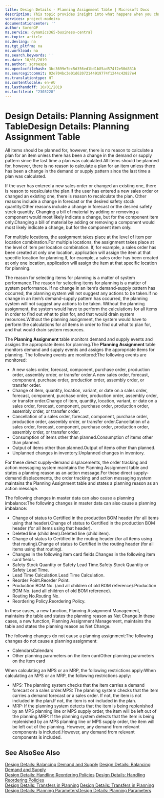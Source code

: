 ```yaml
---
title: Design Details - Planning Assignment Table | Microsoft Docs
description: This topic provides insight into what happens when you change how you plan for an item.
services: project-madeira
documentationcenter: ''
author: SorenGP
ms.service: dynamics365-business-central
ms.topic: article
ms.devlang: na
ms.tgt_pltfrm: na
ms.workload: na
ms.search.keywords: ''
ms.date: 10/01/2019
ms.author: sgroespe
ms.openlocfilehash: 3bc3699e7ec5d356ed1bd1b85ad574f2e50d831b
ms.sourcegitcommit: 02e704bc3e01d62072144919774f1244c42827e4
ms.translationtype: HT
ms.contentlocale: en-AU
ms.lasthandoff: 10/01/2019
ms.locfileid: "2303228"
---
```

# <a name="design-details-planning-assignment-table"></a><span data-ttu-id="7007f-103">Design Details: Planning Assignment Table</span><span class="sxs-lookup"><span data-stu-id="7007f-103">Design Details: Planning Assignment Table</span></span>
<span data-ttu-id="7007f-104">All items should be planned for, however, there is no reason to calculate a plan for an item unless there has been a change in the demand or supply pattern since the last time a plan was calculated.</span><span class="sxs-lookup"><span data-stu-id="7007f-104">All items should be planned for, however, there is no reason to calculate a plan for an item unless there has been a change in the demand or supply pattern since the last time a plan was calculated.</span></span>  

<span data-ttu-id="7007f-105">If the user has entered a new sales order or changed an existing one, there is reason to recalculate the plan.</span><span class="sxs-lookup"><span data-stu-id="7007f-105">If the user has entered a new sales order or changed an existing one, there is reason to recalculate the plan.</span></span> <span data-ttu-id="7007f-106">Other reasons include a change in forecast or the desired safety stock quantity.</span><span class="sxs-lookup"><span data-stu-id="7007f-106">Other reasons include a change in forecast or the desired safety stock quantity.</span></span> <span data-ttu-id="7007f-107">Changing a bill of material by adding or removing a component would most likely indicate a change, but for the component item only.</span><span class="sxs-lookup"><span data-stu-id="7007f-107">Changing a bill of material by adding or removing a component would most likely indicate a change, but for the component item only.</span></span>  

<span data-ttu-id="7007f-108">For multiple locations, the assignment takes place at the level of item per location combination.</span><span class="sxs-lookup"><span data-stu-id="7007f-108">For multiple locations, the assignment takes place at the level of item per location combination.</span></span> <span data-ttu-id="7007f-109">If, for example, a sales order has been created at only one location, application will assign the item at that specific location for planning.</span><span class="sxs-lookup"><span data-stu-id="7007f-109">If, for example, a sales order has been created at only one location, application will assign the item at that specific location for planning.</span></span>  

<span data-ttu-id="7007f-110">The reason for selecting items for planning is a matter of system performance.</span><span class="sxs-lookup"><span data-stu-id="7007f-110">The reason for selecting items for planning is a matter of system performance.</span></span> <span data-ttu-id="7007f-111">If no change in an item’s demand-supply pattern has occurred, the planning system will not suggest any actions to be taken.</span><span class="sxs-lookup"><span data-stu-id="7007f-111">If no change in an item’s demand-supply pattern has occurred, the planning system will not suggest any actions to be taken.</span></span> <span data-ttu-id="7007f-112">Without the planning assignment, the system would have to perform the calculations for all items in order to find out what to plan for, and that would drain system resources.</span><span class="sxs-lookup"><span data-stu-id="7007f-112">Without the planning assignment, the system would have to perform the calculations for all items in order to find out what to plan for, and that would drain system resources.</span></span>  

<span data-ttu-id="7007f-113">The **Planning Assignment** table monitors demand and supply events and assigns the appropriate items for planning.</span><span class="sxs-lookup"><span data-stu-id="7007f-113">The **Planning Assignment** table monitors demand and supply events and assigns the appropriate items for planning.</span></span> <span data-ttu-id="7007f-114">The following events are monitored:</span><span class="sxs-lookup"><span data-stu-id="7007f-114">The following events are monitored:</span></span>  

* <span data-ttu-id="7007f-115">A new sales order, forecast, component, purchase order, production order, assembly order, or transfer order.</span><span class="sxs-lookup"><span data-stu-id="7007f-115">A new sales order, forecast, component, purchase order, production order, assembly order, or transfer order.</span></span>  
* <span data-ttu-id="7007f-116">Change of item, quantity, location, variant, or date on a sales order, forecast, component, purchase order, production order, assembly order, or transfer order.</span><span class="sxs-lookup"><span data-stu-id="7007f-116">Change of item, quantity, location, variant, or date on a sales order, forecast, component, purchase order, production order, assembly order, or transfer order.</span></span>  
* <span data-ttu-id="7007f-117">Cancellation of a sales order, forecast, component, purchase order, production order, assembly order, or transfer order.</span><span class="sxs-lookup"><span data-stu-id="7007f-117">Cancellation of a sales order, forecast, component, purchase order, production order, assembly order, or transfer order.</span></span>  
* <span data-ttu-id="7007f-118">Consumption of items other than planned.</span><span class="sxs-lookup"><span data-stu-id="7007f-118">Consumption of items other than planned.</span></span>  
* <span data-ttu-id="7007f-119">Output of items other than planned.</span><span class="sxs-lookup"><span data-stu-id="7007f-119">Output of items other than planned.</span></span>  
* <span data-ttu-id="7007f-120">Unplanned changes in inventory.</span><span class="sxs-lookup"><span data-stu-id="7007f-120">Unplanned changes in inventory.</span></span>  

<span data-ttu-id="7007f-121">For these direct supply-demand displacements, the order tracking and action messaging system maintains the Planning Assignment table and states a planning reason as an action message.</span><span class="sxs-lookup"><span data-stu-id="7007f-121">For these direct supply-demand displacements, the order tracking and action messaging system maintains the Planning Assignment table and states a planning reason as an action message.</span></span>  

<span data-ttu-id="7007f-122">The following changes in master data can also cause a planning imbalance:</span><span class="sxs-lookup"><span data-stu-id="7007f-122">The following changes in master data can also cause a planning imbalance:</span></span>  

* <span data-ttu-id="7007f-123">Change of status to Certified in the production BOM header (for all items using that header).</span><span class="sxs-lookup"><span data-stu-id="7007f-123">Change of status to Certified in the production BOM header (for all items using that header).</span></span>  
* <span data-ttu-id="7007f-124">Deleted line (child item).</span><span class="sxs-lookup"><span data-stu-id="7007f-124">Deleted line (child item).</span></span>  
* <span data-ttu-id="7007f-125">Change of status to Certified in the routing header (for all items using that routing).</span><span class="sxs-lookup"><span data-stu-id="7007f-125">Change of status to Certified in the routing header (for all items using that routing).</span></span>  
* <span data-ttu-id="7007f-126">Changes in the following item card fields.</span><span class="sxs-lookup"><span data-stu-id="7007f-126">Changes in the following item card fields.</span></span>  
* <span data-ttu-id="7007f-127">Safety Stock Quantity or Safety Lead Time.</span><span class="sxs-lookup"><span data-stu-id="7007f-127">Safety Stock Quantity or Safety Lead Time.</span></span>  
* <span data-ttu-id="7007f-128">Lead Time Calculation.</span><span class="sxs-lookup"><span data-stu-id="7007f-128">Lead Time Calculation.</span></span>  
* <span data-ttu-id="7007f-129">Reorder Point.</span><span class="sxs-lookup"><span data-stu-id="7007f-129">Reorder Point.</span></span>  
* <span data-ttu-id="7007f-130">Production BOM No. (and all children of old BOM reference).</span><span class="sxs-lookup"><span data-stu-id="7007f-130">Production BOM No. (and all children of old BOM reference).</span></span>  
* <span data-ttu-id="7007f-131">Routing No.</span><span class="sxs-lookup"><span data-stu-id="7007f-131">Routing No.</span></span>  
* <span data-ttu-id="7007f-132">Reordering Policy.</span><span class="sxs-lookup"><span data-stu-id="7007f-132">Reordering Policy.</span></span>  

<span data-ttu-id="7007f-133">In these cases, a new function, Planning Assignment Management, maintains the table and states the planning reason as Net Change.</span><span class="sxs-lookup"><span data-stu-id="7007f-133">In these cases, a new function, Planning Assignment Management, maintains the table and states the planning reason as Net Change.</span></span>  

<span data-ttu-id="7007f-134">The following changes do not cause a planning assignment:</span><span class="sxs-lookup"><span data-stu-id="7007f-134">The following changes do not cause a planning assignment:</span></span>  

* <span data-ttu-id="7007f-135">Calendars</span><span class="sxs-lookup"><span data-stu-id="7007f-135">Calendars</span></span>  
* <span data-ttu-id="7007f-136">Other planning parameters on the item card</span><span class="sxs-lookup"><span data-stu-id="7007f-136">Other planning parameters on the item card</span></span>  

<span data-ttu-id="7007f-137">When calculating an MPS or an MRP, the following restrictions apply:</span><span class="sxs-lookup"><span data-stu-id="7007f-137">When calculating an MPS or an MRP, the following restrictions apply:</span></span>  

* <span data-ttu-id="7007f-138">MPS: The planning system checks that the item carries a demand forecast or a sales order.</span><span class="sxs-lookup"><span data-stu-id="7007f-138">MPS: The planning system checks that the item carries a demand forecast or a sales order.</span></span> <span data-ttu-id="7007f-139">If not, the item is not included in the plan.</span><span class="sxs-lookup"><span data-stu-id="7007f-139">If not, the item is not included in the plan.</span></span>  
* <span data-ttu-id="7007f-140">MRP: If the planning system detects that the item is being replenished by an MPS planning line or MPS supply order, the item will be left out of the planning.</span><span class="sxs-lookup"><span data-stu-id="7007f-140">MRP: If the planning system detects that the item is being replenished by an MPS planning line or MPS supply order, the item will be left out of the planning.</span></span> <span data-ttu-id="7007f-141">However, any demand from relevant components is included.</span><span class="sxs-lookup"><span data-stu-id="7007f-141">However, any demand from relevant components is included.</span></span>  

## <a name="see-also"></a><span data-ttu-id="7007f-142">See Also</span><span class="sxs-lookup"><span data-stu-id="7007f-142">See Also</span></span>  
<span data-ttu-id="7007f-143">[Design Details: Balancing Demand and Supply](design-details-balancing-demand-and-supply.md) </span><span class="sxs-lookup"><span data-stu-id="7007f-143">[Design Details: Balancing Demand and Supply](design-details-balancing-demand-and-supply.md) </span></span>  
<span data-ttu-id="7007f-144">[Design Details: Handling Reordering Policies](design-details-handling-reordering-policies.md) </span><span class="sxs-lookup"><span data-stu-id="7007f-144">[Design Details: Handling Reordering Policies](design-details-handling-reordering-policies.md) </span></span>  
<span data-ttu-id="7007f-145">[Design Details: Transfers in Planning](design-details-transfers-in-planning.md) </span><span class="sxs-lookup"><span data-stu-id="7007f-145">[Design Details: Transfers in Planning](design-details-transfers-in-planning.md) </span></span>  
[<span data-ttu-id="7007f-146">Design Details: Planning Parameters</span><span class="sxs-lookup"><span data-stu-id="7007f-146">Design Details: Planning Parameters</span></span>](design-details-planning-parameters.md)  
